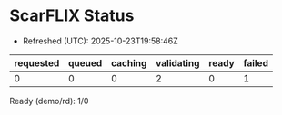 ﻿# ScarFLIX Status

* Refreshed (UTC): 2025-10-23T19:58:46Z

| requested | queued | caching | validating | ready | failed |
|-----------|--------|---------|------------|-------|--------|
| 0 | 0 | 0 | 2 | 0 | 1 |

Ready (demo/rd): 1/0
